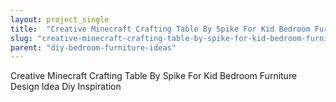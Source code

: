 ```yaml
---
layout: project_single
title:  "Creative Minecraft Crafting Table By Spike For Kid Bedroom Furniture Design Idea Diy Inspiration"
slug: "creative-minecraft-crafting-table-by-spike-for-kid-bedroom-furniture-design-idea-diy-inspiration"
parent: "diy-bedroom-furniture-ideas"
---
```

Creative Minecraft Crafting Table By Spike For Kid Bedroom Furniture Design Idea Diy Inspiration